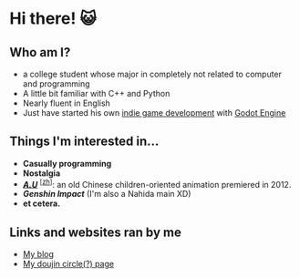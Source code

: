 # Hi there! 😺

## Who am I?
- a college student whose major in completely not related to computer and programming
- A little bit familiar with C++ and Python
- Nearly fluent in English
- Just have started his own [indie game development](https://bt.syltus.top/works.htm) with [Godot Engine](https://godotengine.org/)

## Things I'm interested in...
- **Casually programming**
- **Nostalgia**
- ***[A.U](https://en.wikipedia.org/wiki/A.U)*** <sup>[[zh](https://zh.wikipedia.org/wiki/%E9%98%BF%E4%BC%98%E7%B3%BB%E5%88%97)]</sup>: an old Chinese children-oriented animation premiered in 2012.
- ***Genshin Impact*** (I'm also a Nahida main XD)
- **et cetera.**

## Links and websites ran by me
- [My blog](https://blog.syltus.top/)
- [My doujin circle(?) page](https://bt.syltus.top)

<!--
**233213fedf/233213fedf** is a ✨ _special_ ✨ repository because its `README.md` (this file) appears on your GitHub profile.

Here are some ideas to get you started:

- 🔭 I’m currently working on ...
- 🌱 I’m currently learning ...
- 👯 I’m looking to collaborate on ...
- 🤔 I’m looking for help with ...
- 💬 Ask me about ...
- 📫 How to reach me: ...
- 😄 Pronouns: ...
- ⚡ Fun fact: ...
-->
